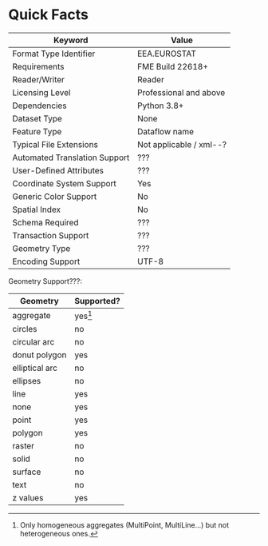 # Quick Facts


|  Keyword                      | Value                            |
| ----------------------------- | -------------------------------- |
| Format Type Identifier        | EEA.EUROSTAT                     |
| Requirements                  | FME Build 22618+                 |
| Reader/Writer                 | Reader                           |
| Licensing Level               | Professional and above           |
| Dependencies                  | Python 3.8+                      |
| Dataset Type                  | None                             |
| Feature Type                  | Dataflow name                    |
| Typical File Extensions       | Not applicable / xml--?          |
| Automated Translation Support | ???                              |
| User-Defined Attributes       | ???                              |
| Coordinate System Support     | Yes                              |
| Generic Color Support         | No                               |
| Spatial Index                 | No                               |
| Schema Required               | ???                              |
| Transaction Support           | ???                              |
| Geometry Type                 | ???                              |
| Encoding Support              | UTF-8                            |


Geometry Support???:

| Geometry       | Supported? |
| -------------- | ---------- |
| aggregate      | yes[^1]    |
| circles        | no         |
| circular arc   | no         |
| donut polygon  | yes        |
| elliptical arc | no         |
| ellipses       | no         |
| line           | yes        |
| none           | yes        |
| point          | yes        |
| polygon        | yes        |
| raster         | no         |
| solid          | no         |
| surface        | no         |
| text           | no         |
| z values       | yes        |

[^1]: Only homogeneous aggregates (MultiPoint, MultiLine...) but not heterogeneous ones.